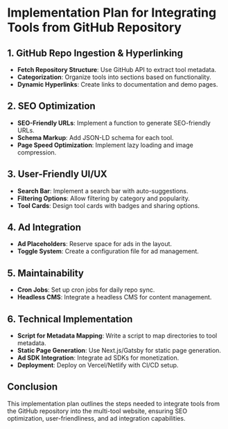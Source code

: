 # Implementation Plan for Integrating Tools from GitHub Repository

## 1. GitHub Repo Ingestion & Hyperlinking
- **Fetch Repository Structure**: Use GitHub API to extract tool metadata.
- **Categorization**: Organize tools into sections based on functionality.
- **Dynamic Hyperlinks**: Create links to documentation and demo pages.

## 2. SEO Optimization
- **SEO-Friendly URLs**: Implement a function to generate SEO-friendly URLs.
- **Schema Markup**: Add JSON-LD schema for each tool.
- **Page Speed Optimization**: Implement lazy loading and image compression.

## 3. User-Friendly UI/UX
- **Search Bar**: Implement a search bar with auto-suggestions.
- **Filtering Options**: Allow filtering by category and popularity.
- **Tool Cards**: Design tool cards with badges and sharing options.

## 4. Ad Integration
- **Ad Placeholders**: Reserve space for ads in the layout.
- **Toggle System**: Create a configuration file for ad management.

## 5. Maintainability
- **Cron Jobs**: Set up cron jobs for daily repo sync.
- **Headless CMS**: Integrate a headless CMS for content management.

## 6. Technical Implementation
- **Script for Metadata Mapping**: Write a script to map directories to tool metadata.
- **Static Page Generation**: Use Next.js/Gatsby for static page generation.
- **Ad SDK Integration**: Integrate ad SDKs for monetization.
- **Deployment**: Deploy on Vercel/Netlify with CI/CD setup.

## Conclusion
This implementation plan outlines the steps needed to integrate tools from the GitHub repository into the multi-tool website, ensuring SEO optimization, user-friendliness, and ad integration capabilities.
